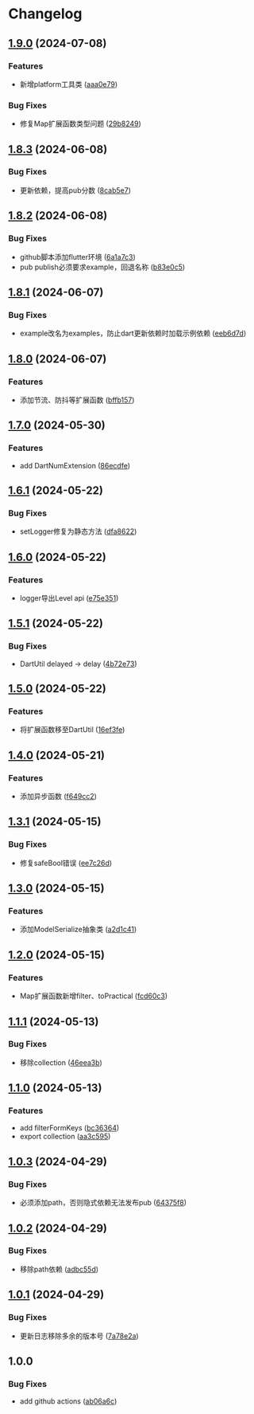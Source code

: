 # Changelog

## [1.9.0](https://github.com/luoyi58624/luoyi_dart_base/compare/v1.8.3...v1.9.0) (2024-07-08)


### Features

* 新增platform工具类 ([aaa0e79](https://github.com/luoyi58624/luoyi_dart_base/commit/aaa0e7975eeab20f2fe65f8f594681f8a22ee419))


### Bug Fixes

* 修复Map扩展函数类型问题 ([29b8249](https://github.com/luoyi58624/luoyi_dart_base/commit/29b8249014d783b5d475b5519fa5e97113c25eeb))

## [1.8.3](https://github.com/luoyi58624/luoyi_dart_base/compare/v1.8.2...v1.8.3) (2024-06-08)


### Bug Fixes

* 更新依赖，提高pub分数 ([8cab5e7](https://github.com/luoyi58624/luoyi_dart_base/commit/8cab5e7bc9cba0c4daddbaaac03c2f1d08deb259))

## [1.8.2](https://github.com/luoyi58624/luoyi_dart_base/compare/v1.8.1...v1.8.2) (2024-06-08)


### Bug Fixes

* github脚本添加flutter环境 ([6a1a7c3](https://github.com/luoyi58624/luoyi_dart_base/commit/6a1a7c33a06de210f379ca27cd2338fd032f19f5))
* pub publish必须要求example，回退名称 ([b83e0c5](https://github.com/luoyi58624/luoyi_dart_base/commit/b83e0c5df6f844c6bef463ab6ad8b3e0271482b3))

## [1.8.1](https://github.com/luoyi58624/luoyi_dart_base/compare/v1.8.0...v1.8.1) (2024-06-07)


### Bug Fixes

* example改名为examples，防止dart更新依赖时加载示例依赖 ([eeb6d7d](https://github.com/luoyi58624/luoyi_dart_base/commit/eeb6d7d77748b6519f4ca73256940252eb87cfbe))

## [1.8.0](https://github.com/luoyi58624/luoyi_dart_base/compare/v1.7.0...v1.8.0) (2024-06-07)


### Features

* 添加节流、防抖等扩展函数 ([bffb157](https://github.com/luoyi58624/luoyi_dart_base/commit/bffb157ca3d5ca26e1290b3621e7489623631859))

## [1.7.0](https://github.com/luoyi58624/luoyi_dart_base/compare/v1.6.1...v1.7.0) (2024-05-30)


### Features

* add DartNumExtension ([86ecdfe](https://github.com/luoyi58624/luoyi_dart_base/commit/86ecdfea072f93b28704a1143069f141e04b9b96))

## [1.6.1](https://github.com/luoyi58624/luoyi_dart_base/compare/v1.6.0...v1.6.1) (2024-05-22)


### Bug Fixes

* setLogger修复为静态方法 ([dfa8622](https://github.com/luoyi58624/luoyi_dart_base/commit/dfa8622492faabc18c6f01e15731f4acfdf7cfc5))

## [1.6.0](https://github.com/luoyi58624/luoyi_dart_base/compare/v1.5.1...v1.6.0) (2024-05-22)


### Features

* logger导出Level api ([e75e351](https://github.com/luoyi58624/luoyi_dart_base/commit/e75e351ea9fc588f83251b4f83bb927b32c8b6c3))

## [1.5.1](https://github.com/luoyi58624/luoyi_dart_base/compare/v1.5.0...v1.5.1) (2024-05-22)


### Bug Fixes

* DartUtil delayed -&gt; delay ([4b72e73](https://github.com/luoyi58624/luoyi_dart_base/commit/4b72e738e0dea4a59405f415cd3abb9aa7a950de))

## [1.5.0](https://github.com/luoyi58624/luoyi_dart_base/compare/v1.4.0...v1.5.0) (2024-05-22)


### Features

* 将扩展函数移至DartUtil ([16ef3fe](https://github.com/luoyi58624/luoyi_dart_base/commit/16ef3fe047ff903825d97fb89ad2e533f183db93))

## [1.4.0](https://github.com/luoyi58624/luoyi_dart_base/compare/v1.3.1...v1.4.0) (2024-05-21)


### Features

* 添加异步函数 ([f649cc2](https://github.com/luoyi58624/luoyi_dart_base/commit/f649cc2a481de3e3073c3dea87632409cdff7ef4))

## [1.3.1](https://github.com/luoyi58624/luoyi_dart_base/compare/v1.3.0...v1.3.1) (2024-05-15)


### Bug Fixes

* 修复safeBool错误 ([ee7c26d](https://github.com/luoyi58624/luoyi_dart_base/commit/ee7c26d5110bcdb4bf3bd4c528af6fb7bef4f2d9))

## [1.3.0](https://github.com/luoyi58624/luoyi_dart_base/compare/v1.2.0...v1.3.0) (2024-05-15)


### Features

* 添加ModelSerialize抽象类 ([a2d1c41](https://github.com/luoyi58624/luoyi_dart_base/commit/a2d1c410f7fcd39e414e3f4d16e68e0dd266481f))

## [1.2.0](https://github.com/luoyi58624/luoyi_dart_base/compare/v1.1.1...v1.2.0) (2024-05-15)


### Features

* Map扩展函数新增filter、toPractical ([fcd60c3](https://github.com/luoyi58624/luoyi_dart_base/commit/fcd60c3615b78a806903a808542c84261feb6a44))

## [1.1.1](https://github.com/luoyi58624/luoyi_dart_base/compare/v1.1.0...v1.1.1) (2024-05-13)


### Bug Fixes

* 移除collection ([46eea3b](https://github.com/luoyi58624/luoyi_dart_base/commit/46eea3bd0895ef0fa95122d418c7e330a677a66c))

## [1.1.0](https://github.com/luoyi58624/luoyi_dart_base/compare/v1.0.3...v1.1.0) (2024-05-13)


### Features

* add filterFormKeys ([bc36364](https://github.com/luoyi58624/luoyi_dart_base/commit/bc36364a38d578f72c081f336954e03b9c7a27c6))
* export collection ([aa3c595](https://github.com/luoyi58624/luoyi_dart_base/commit/aa3c59507f291a20eb1b980a7d08db56019559cb))

## [1.0.3](https://github.com/luoyi58624/luoyi_dart_base/compare/v1.0.2...v1.0.3) (2024-04-29)


### Bug Fixes

* 必须添加path，否则隐式依赖无法发布pub ([64375f8](https://github.com/luoyi58624/luoyi_dart_base/commit/64375f8a7be1a25bafbce9e78ab179c5756b6059))

## [1.0.2](https://github.com/luoyi58624/luoyi_dart_base/compare/v1.0.1...v1.0.2) (2024-04-29)


### Bug Fixes

* 移除path依赖 ([adbc55d](https://github.com/luoyi58624/luoyi_dart_base/commit/adbc55df0e0a44c39a6d3a7f5a9cd4b4f18c5af8))

## [1.0.1](https://github.com/luoyi58624/luoyi_dart_base/compare/v1.0.0...v1.0.1) (2024-04-29)


### Bug Fixes

* 更新日志移除多余的版本号 ([7a78e2a](https://github.com/luoyi58624/luoyi_dart_base/commit/7a78e2aa394806e34446e63d25d71527f81a2e7a))

## 1.0.0


### Bug Fixes

* add github actions ([ab06a6c](https://github.com/luoyi58624/luoyi_dart_base/commit/ab06a6c9d24062da444f19478d8e249c20b0e3f9))
